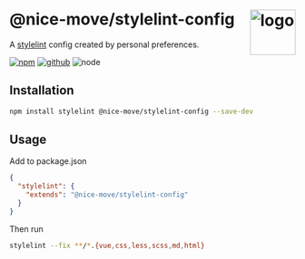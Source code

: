 # @nice-move/stylelint-config <img src="https://cdn.worldvectorlogo.com/logos/stylelint.svg" alt="logo" height="80" align="right">

A [stylelint] config created by personal preferences.

[![npm][npm-badge]][npm-url]
[![github][github-badge]][github-url]
![node][node-badge]

[stylelint]: https://stylelint.io/
[npm-url]: https://www.npmjs.com/package/@nice-move/stylelint-config
[npm-badge]: https://img.shields.io/npm/v/@nice-move/stylelint-config.svg?style=flat-square&logo=npm
[github-url]: https://github.com/nice-move/nice-move/tree/master/packages/stylelint-config
[github-badge]: https://img.shields.io/npm/l/@nice-move/stylelint-config.svg?style=flat-square&colorB=blue&logo=github
[node-badge]: https://img.shields.io/node/v/@nice-move/stylelint-config.svg?style=flat-square&colorB=green&logo=node.js

## Installation

```bash
npm install stylelint @nice-move/stylelint-config --save-dev
```

## Usage

Add to package.json

```json
{
  "stylelint": {
    "extends": "@nice-move/stylelint-config"
  }
}
```

Then run

```bash
stylelint --fix **/*.{vue,css,less,scss,md,html}
```
